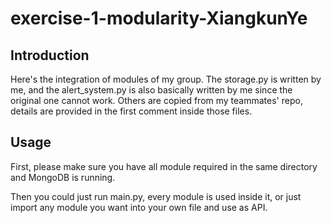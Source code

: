 # exercise-1-modularity-XiangkunYe

## Introduction
Here's the integration of modules of my group. The storage.py is
written by me, and the alert_system.py is also basically written
by me since the original one cannot work. Others are copied from my
teammates' repo, details are provided in the first comment inside
those files.

## Usage
First, please make sure you have all module required in the same directory
and MongoDB is running.

Then you could just run main.py, every module is used
inside it, or just import any module you want into your
own file and use as API.
